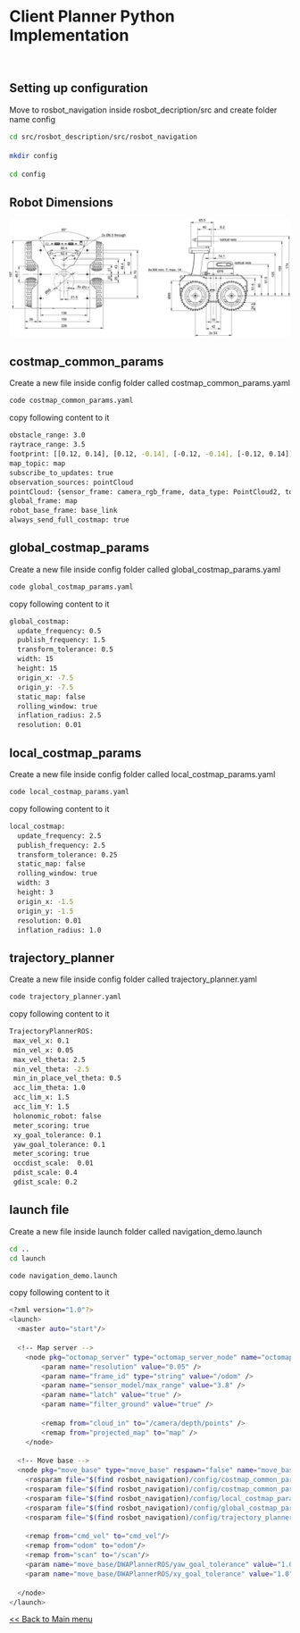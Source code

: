 # Client Planner Python Implementation

<br>

## Setting up configuration

Move to rosbot_navigation inside rosbot_decription/src and create folder name config

```sh
cd src/rosbot_description/src/rosbot_navigation

mkdir config

cd config
```

## Robot Dimensions

![](ROSbot-dim-bold.jpg)

## costmap_common_params

Create a new file inside config folder called costmap_common_params.yaml

```sh
code costmap_common_params.yaml
```

copy following content to it

```sh
obstacle_range: 3.0
raytrace_range: 3.5
footprint: [[0.12, 0.14], [0.12, -0.14], [-0.12, -0.14], [-0.12, 0.14]]
map_topic: map
subscribe_to_updates: true
observation_sources: pointCloud
pointCloud: {sensor_frame: camera_rgb_frame, data_type: PointCloud2, topic: camera/depth/points, marking: true, clearing: true, max_obstacle_height: 0.5, min_obstacle_height: 0.0}
global_frame: map
robot_base_frame: base_link
always_send_full_costmap: true
```

## global_costmap_params

Create a new file inside config folder called global_costmap_params.yaml

```sh
code global_costmap_params.yaml
```

copy following content to it

```sh
global_costmap:
  update_frequency: 0.5
  publish_frequency: 1.5
  transform_tolerance: 0.5
  width: 15
  height: 15
  origin_x: -7.5
  origin_y: -7.5
  static_map: false
  rolling_window: true
  inflation_radius: 2.5
  resolution: 0.01
```

## local_costmap_params

Create a new file inside config folder called local_costmap_params.yaml

```sh
code local_costmap_params.yaml
```

copy following content to it

```sh
local_costmap:
  update_frequency: 2.5
  publish_frequency: 2.5
  transform_tolerance: 0.25
  static_map: false
  rolling_window: true
  width: 3
  height: 3
  origin_x: -1.5
  origin_y: -1.5
  resolution: 0.01
  inflation_radius: 1.0
```

## trajectory_planner

Create a new file inside config folder called trajectory_planner.yaml

```sh
code trajectory_planner.yaml
```

copy following content to it

```sh
TrajectoryPlannerROS:
 max_vel_x: 0.1
 min_vel_x: 0.05
 max_vel_theta: 2.5
 min_vel_theta: -2.5
 min_in_place_vel_theta: 0.5
 acc_lim_theta: 1.0
 acc_lim_x: 1.5
 acc_lim_Y: 1.5
 holonomic_robot: false
 meter_scoring: true 
 xy_goal_tolerance: 0.1
 yaw_goal_tolerance: 0.1
 meter_scoring: true
 occdist_scale:  0.01
 pdist_scale: 0.4
 gdist_scale: 0.2
```

## launch file

Create a new file inside launch folder called navigation_demo.launch

```sh
cd ..
cd launch
```

```sh
code navigation_demo.launch
```

copy following content to it

```sh
<?xml version="1.0"?>
<launch>
  <master auto="start"/>

  <!-- Map server -->
    <node pkg="octomap_server" type="octomap_server_node" name="octomap_server" output="screen">
        <param name="resolution" value="0.05" />
        <param name="frame_id" type="string" value="/odom" />
        <param name="sensor_model/max_range" value="3.8" />
        <param name="latch" value="true" />
        <param name="filter_ground" value="true" />

        <remap from="cloud_in" to="/camera/depth/points" />
        <remap from="projected_map" to="map" />
    </node>

  <!-- Move base -->
  <node pkg="move_base" type="move_base" respawn="false" name="move_base" output="screen">
    <rosparam file="$(find rosbot_navigation)/config/costmap_common_params.yaml" command="load" ns="global_costmap" />
    <rosparam file="$(find rosbot_navigation)/config/costmap_common_params.yaml" command="load" ns="local_costmap" />
    <rosparam file="$(find rosbot_navigation)/config/local_costmap_params.yaml" command="load" />
    <rosparam file="$(find rosbot_navigation)/config/global_costmap_params.yaml" command="load" />
    <rosparam file="$(find rosbot_navigation)/config/trajectory_planner.yaml" command="load" />

    <remap from="cmd_vel" to="cmd_vel"/>
    <remap from="odom" to="odom"/>
    <remap from="scan" to="/scan"/>
    <param name="move_base/DWAPlannerROS/yaw_goal_tolerance" value="1.0"/>
    <param name="move_base/DWAPlannerROS/xy_goal_tolerance" value="1.0"/>

  </node>
</launch>
```
[<< Back to Main menu](../README.md)
